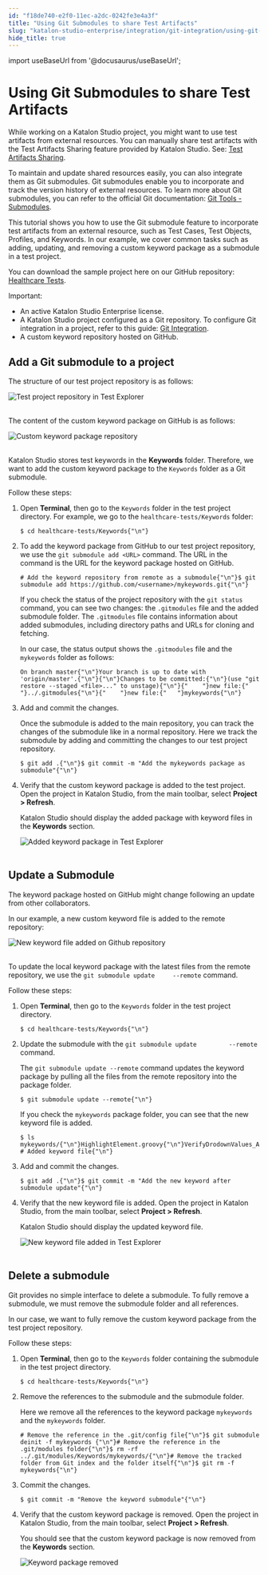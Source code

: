 ```yaml
---
id: "f18de740-e2f0-11ec-a2dc-0242fe3e4a3f"
title: "Using Git Submodules to share Test Artifacts"
slug: "katalon-studio-enterprise/integration/git-integration/using-git-submodules-to-share-test-artifacts"
hide_title: true
---
```

import useBaseUrl from '@docusaurus/useBaseUrl';


# <a id="id" class="anchor_top_offset"/><a id="ariaid-title1" class="anchor_top_offset"/>Using Git Submodules to share Test Artifacts

<p xmlns="http://www.w3.org/1999/xhtml" className="p">While working on a Katalon Studio project, you might want to use   test artifacts from external resources. You can manually share test   artifacts with the Test Artifacts Sharing feature provided by   Katalon Studio. See: <a className="xref" href="/docs/legacy/katalon-studio-enterprise/create-tests-and-projects/test-artifacts-sharing">Test     Artifacts Sharing</a>.</p> 
<p xmlns="http://www.w3.org/1999/xhtml" className="p">To maintain and update shared resources easily, you can also   integrate them as Git submodules. Git submodules enable you to   incorporate and track the version history of external resources. To   learn more about Git submodules, you can refer to the official Git   documentation: <a className="xref j-external-link" href="https://git-scm.com/book/en/v2/Git-Tools-Submodules" target="_blank">Git     Tools - Submodules</a>.</p> 
<p xmlns="http://www.w3.org/1999/xhtml" className="p">This tutorial shows you how to use the Git submodule feature to   incorporate test artifacts from an external resource, such as Test   Cases, Test Objects, Profiles, and Keywords. In our example, we   cover common tasks such as adding, updating, and removing a custom   keyword package as a submodule in a test project.</p> 
<p xmlns="http://www.w3.org/1999/xhtml" className="p">You can download the sample project here on our GitHub            repository: <a className="xref j-external-link" href="https://github.com/katalon-studio-samples/healthcare-tests" target="_blank">Healthcare     Tests</a>.</p> 
<div xmlns="http://www.w3.org/1999/xhtml" className="note important note_important"><span className="note__title">Important:</span> 
  <ul className="ul"><li className="li">An active Katalon Studio Enterprise license.</li><li className="li">A Katalon Studio project configured as a Git repository. To
      configure Git integration in a project, refer to this guide: <a className="xref" href="/docs/legacy/katalon-studio-enterprise/integration/git-integration/git-integration#id_2">Git
        Integration</a>.</li><li className="li">A custom keyword repository hosted on GitHub.</li></ul>
</div>

## <a id="id_1" class="anchor_top_offset"/>Add a Git submodule to a project

<p xmlns="http://www.w3.org/1999/xhtml" className="p">The structure of our test project repository is as follows:</p> 
<p xmlns="http://www.w3.org/1999/xhtml" className="p">   <img className="image" src={useBaseUrl("https://github.com/katalon-studio/docs-images/raw/master/katalon-studio/docs/git-integration-submodules/KS-Test-Explorer.png")} width={400} alt="Test project repository in Test Explorer" /><br /><br /> </p> 
<p xmlns="http://www.w3.org/1999/xhtml" className="p">The content of the custom keyword package on GitHub is as   follows:</p> 
<p xmlns="http://www.w3.org/1999/xhtml" className="p">   <img className="image" src={useBaseUrl("https://github.com/katalon-studio/docs-images/raw/master/katalon-studio/docs/git-integration-submodules/KS-remote-repo-overview.png")} width={700} alt="Custom keyword package repository" /><br /><br /> </p> 
<p xmlns="http://www.w3.org/1999/xhtml" className="p">Katalon Studio stores test keywords in the   <strong className="ph b">Keywords</strong> folder. Therefore, we want to add the   custom keyword package to the <code className="ph codeph">Keywords</code> folder as a Git   submodule.</p> 
<p xmlns="http://www.w3.org/1999/xhtml" className="p">Follow these steps:</p> 
<ol xmlns="http://www.w3.org/1999/xhtml" className="ol"><li className="li">     <p className="p">Open <strong className="ph b">Terminal</strong>, then go to the       <code className="ph codeph">Keywords</code> folder in the test project directory. For       example, we go to the <code className="ph codeph">healthcare-tests/Keywords</code>       folder:</p>     <pre className="pre codeblock"><code>$ cd healthcare-tests/Keywords{"\n"}</code></pre>   </li><li className="li">     <p className="p">To add the keyword package from GitHub to our test project       repository, we use the <code className="ph codeph">git submodule add &lt;URL&gt;</code>       command. The URL in the command is the URL for the keyword package       hosted on GitHub.</p>     <pre className="pre codeblock"><code># Add the keyword repository from remote as a submodule{"\n"}$ git submodule add https://github.com/&lt;username&gt;/mykeywords.git{"\n"}</code></pre>     <p className="p">If you check the status of the project repository with the       <code className="ph codeph">git status</code> command, you can see two changes: the       <code className="ph codeph">.gitmodules</code> file and the added submodule folder. The       <code className="ph codeph">.gitmodules</code> file contains information about added       submodules, including directory paths and URLs for cloning and       fetching.</p>     <p className="p">In our case, the status output shows the       <code className="ph codeph">.gitmodules</code> file and the <code className="ph codeph">mykeywords</code>       folder as follows:</p>     <pre className="pre codeblock"><code>On branch master{"\n"}Your branch is up to date with 'origin/master'.{"\n"}{"\n"}Changes to be committed:{"\n"}(use "git restore --staged &lt;file&gt;..." to unstage){"\n"}{"    "}new file:{"   "}../.gitmodules{"\n"}{"    "}new file:{"   "}mykeywords{"\n"}</code></pre>   </li><li className="li">     <p className="p">Add and commit the changes.</p>     <p className="p">Once the submodule is added to the main repository, you can       track the changes of the submodule like in a normal repository.       Here we track the submodule by adding and committing the changes to       our test project repository.</p>     <pre className="pre codeblock"><code>$ git add .{"\n"}$ git commit -m "Add the mykeywords package as submodule"{"\n"}</code></pre>   </li><li className="li">     <p className="p">Verify that the custom keyword package is added to the test       project. Open the project in Katalon Studio, from the main toolbar,       select <strong className="ph b">Project &gt; Refresh</strong>.</p>     <p className="p">Katalon Studio should display the added package with keyword       files in the <strong className="ph b">Keywords</strong> section.</p>     <p className="p">       <img className="image" src={useBaseUrl("https://github.com/katalon-studio/docs-images/raw/master/katalon-studio/docs/git-integration-submodules/KS-Keywords-added-package.png")} width={500} alt="Added keyword package in Test Explorer" /><br /><br />     </p>   </li></ol> 

## <a id="id_2" class="anchor_top_offset"/>Update a Submodule

<p xmlns="http://www.w3.org/1999/xhtml" className="p">The keyword package hosted on GitHub might change following an   update from other collaborators.</p> 
<p xmlns="http://www.w3.org/1999/xhtml" className="p">In our example, a new custom keyword file is added to the remote   repository:</p> 
<p xmlns="http://www.w3.org/1999/xhtml" className="p">   <img className="image" src={useBaseUrl("https://github.com/katalon-studio/docs-images/raw/master/katalon-studio/docs/git-integration-submodules/KS-remote-repo-newly-added-file.png")} width={700} alt="New keyword file added on Github repository" /><br /><br /> </p> 
<p xmlns="http://www.w3.org/1999/xhtml" className="p">To update the local keyword package with the latest files from   the remote repository, we use the <code className="ph codeph">git submodule update     --remote</code> command.</p> 
<p xmlns="http://www.w3.org/1999/xhtml" className="p">Follow these steps:</p> 
<ol xmlns="http://www.w3.org/1999/xhtml" className="ol"><li className="li">     <p className="p">Open <strong className="ph b">Terminal</strong>, then go to the       <code className="ph codeph">Keywords</code> folder in the test project directory.</p>     <pre className="pre codeblock"><code>$ cd healthcare-tests/Keywords{"\n"}</code></pre>   </li><li className="li">     <p className="p">Update the submodule with the <code className="ph codeph">git submodule update         --remote</code> command.</p>     <p className="p">The <code className="ph codeph">git submodule update --remote</code> command updates       the keyword package by pulling all the files from the remote       repository into the package folder.</p>     <pre className="pre codeblock"><code>$ git submodule update --remote{"\n"}</code></pre>     <p className="p">If you check the <code className="ph codeph">mykeywords</code> package folder, you can       see that the new keyword file is added.</p>     <pre className="pre codeblock"><code>$ ls mykeywords/{"\n"}HighlightElement.groovy{"\n"}VerifyDrodownValues_AlphabeticalOrder.groovy{"\n"}VerifyExpectedAndActualOptionsInDropdown.groovy{"\n"}refreshBrowser.groovy # Added keyword file{"\n"}</code></pre>   </li><li className="li">     <p className="p">Add and commit the changes.</p>     <pre className="pre codeblock"><code>$ git add .{"\n"}$ git commit -m "Add the new keyword after submodule update"{"\n"}</code></pre>   </li><li className="li">     <p className="p">Verify that the new keyword file is added. Open the project in       Katalon Studio, from the main toolbar, select <strong className="ph b">Project &gt;         Refresh</strong>.</p>     <p className="p">Katalon Studio should display the updated keyword file.</p>     <p className="p">       <img className="image" src={useBaseUrl("https://github.com/katalon-studio/docs-images/raw/master/katalon-studio/docs/git-integration-submodules/KS-Keywords-updated-keyword.png")} width={500} alt="New keyword file added in Test Explorer" /><br /><br />     </p>   </li></ol> 

## <a id="id_3" class="anchor_top_offset"/>Delete a submodule

<p xmlns="http://www.w3.org/1999/xhtml" className="p">Git provides no simple interface to delete a submodule. To fully   remove a submodule, we must remove the submodule folder and all   references.</p> 
<p xmlns="http://www.w3.org/1999/xhtml" className="p">In our case, we want to fully remove the custom keyword package   from the test project repository.</p> 
<p xmlns="http://www.w3.org/1999/xhtml" className="p">Follow these steps:</p> 
<ol xmlns="http://www.w3.org/1999/xhtml" className="ol"><li className="li">     <p className="p">Open <strong className="ph b">Terminal</strong>, then go to the       <code className="ph codeph">Keywords</code> folder containing the submodule in the test       project directory.</p>     <pre className="pre codeblock"><code>$ cd healthcare-tests/Keywords{"\n"}</code></pre>   </li><li className="li">     <p className="p">Remove the references to the submodule and the submodule       folder.</p>     <p className="p">Here we remove all the references to the keyword package       <code className="ph codeph">mykeywords</code> and the <code className="ph codeph">mykeywords</code> folder.</p>     <pre className="pre codeblock"><code># Remove the reference in the .git/config file{"\n"}$ git submodule deinit -f mykeywords {"\n"}# Remove the reference in the .git/modules folder{"\n"}$ rm -rf ../.git/modules/Keywords/mykeywords/{"\n"}# Remove the tracked folder from Git index and the folder itself{"\n"}$ git rm -f mykeywords{"\n"}</code></pre>   </li><li className="li">     <p className="p">Commit the changes.</p>     <pre className="pre codeblock"><code>$ git commit -m "Remove the keyword submodule"{"\n"}</code></pre>   </li><li className="li">     <p className="p">Verify that the custom keyword package is removed. Open the       project in Katalon Studio, from the main toolbar, select       <strong className="ph b">Project &gt; Refresh</strong>.</p>     <p className="p">You should see that the custom keyword package is now removed       from the <strong className="ph b">Keywords</strong> section.</p>     <p className="p">       <img className="image" src={useBaseUrl("https://github.com/katalon-studio/docs-images/raw/master/katalon-studio/docs/git-integration-submodules/KS-Keywords-removed-package.png")} width={500} alt="Keyword package removed" /><br /><br />     </p>   </li></ol> 
